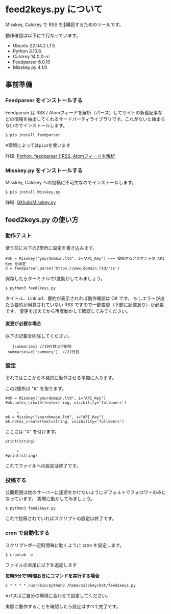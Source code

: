 # feed2keys.py について

Misskey, Calckey で RSS を購読するためのツールです。

動作確認は以下にて行なっています。

* Ubuntu 22.04.2 LTS
* Python 3.10.6
* Calckey 14.0.0-rc
* Feedparser 6.0.10
* Misskey.py 4.1.0



## 事前準備
### Feedparser をインストールする

Feedparser は RSS / Atomフィードを解析（パース）してサイトの新着記事などの情報を抽出してくれるサードパーティライブラリです。これがないと始まらないのでインストールします。


 ```
$ pip install feedparser
```
※環境によっては```pip3```を使います


詳細: [Python, feedparserでRSS, Atomフィードを解析](https://note.nkmk.me/python-feedparser-tutorial/)



### Misskey.py をインストールする

Misskey, Calckey への投稿に不可欠なのでインストールします。

```
$ pip install Misskey.py
```


詳細: [Github/Misskey.py](https://github.com/YuzuRyo61/Misskey.py/blob/main/README-JP.md)



## feed2keys.py の使い方
### 動作テスト

使う前に以下の2箇所に設定を書き込みます。
```
#mk = Misskey("yourdomain.ltd", i="API_Key") <== 投稿するアカウントの API Key を設定
d = feedparser.parse('https://www,domain.ltd/rss')
```

保存したらターミナルで1度動かしてみましょう。



```
$ python3 feed2keys.py
```

タイトル、Link url、要約が表示されれば動作確認は OK です。
もしエラーが出たら要約が用意されていない RSS ですので一部変更（下部に記載あり）が必要です。
変更を加えてから再度動かして確認してみてください。


#### 変更が必要な場合

以下の記載を削除してください。
```
   {summaries} //19行目は行削除
 summaries=e['summary'], //22行目
```



### 設定

それではここから本格的に動作させる準備に入ります。

この2箇所は "#" を取ります。
```
#mk = Misskey("yourdomain.ltd", i="API_Key")
#mk.notes_create(text=string, visibility='followers')

　　　⬇︎
mk = Misskey("yourdomain.ltd", i="API_Key")
mk.notes_create(text=string, visibility='followers')

```


ここには "#" を付けます。
```
print(string)

　　　⬇︎
#print(string)
```

これでファイルへの設定は終了です。




### 投稿する

公開範囲は他のサーバーに迷惑をかけないようにデフォルトでフォロワーのみになっています。
実際に動かしてみましょう。

```
$ python3 feed2keys.py
```

これで投稿されていればスクリプトの設定は終了です。



### cron で自動化する

スクリプトが一定時間毎に動くように cron を設定します。

```
$ crontab -e
```

ファイルの末尾に以下を追記します



**毎時5分で1時間おきにコマンドを実行する場合**
```
5 * * * * /usr/bin/python3 /home/calckey/bot/feed2keys.py
```
※パスはご自分の環境に合わせて設定してください。



実際に動作することを確認したら設定はすべて完了です。
